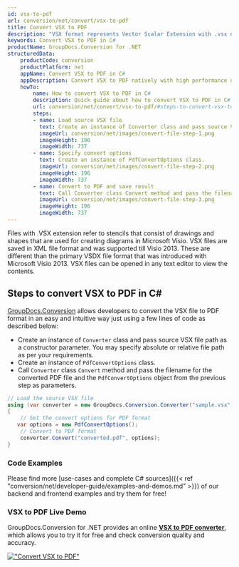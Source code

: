 ```yaml
---
id: vsx-to-pdf
url: conversion/net/convert/vsx-to-pdf
title: Convert VSX to PDF
description: "VSX format represents Vector Scalar Extension with .vsx extension. Learn how to convert VSX to PDF file programmatically in C# language using GroupDocs.Conversion for .NET library."
keywords: Convert VSX to PDF in C#
productName: GroupDocs.Conversion for .NET
structuredData:
    productCode: conversion
    productPlatform: net
    appName: Convert VSX to PDF in C#
    appDescription: Convert VSX to PDF natively with high performance using C# language and server side GroupDocs.Conversion for .NET APIs, without the use of any software like Microsoft or Open Office.
    howTo:
        name: How to convert VSX to PDF in C# 
        description: Quick guide about how to convert VSX to PDF in C# with high performance and accuracy.
        url: conversion/net/convert/vsx-to-pdf/#steps-to-convert-vsx-to-pdf-in-c
        steps:
        - name: Load source VSX file 
          text: Create an instance of Converter class and pass source VSX file path as a constructor parameter. You may specify absolute or relative file path as per your requirements. 
          imageUrl: conversion/net/images/convert-file-step-1.png
          imageHeight: 196
          imageWidth: 737
        - name: Specify convert options 
          text: Create an instance of PdfConvertOptions class.
          imageUrl: conversion/net/images/convert-file-step-2.png
          imageHeight: 196
          imageWidth: 737
        - name: Convert to PDF and save result 
          text: Call Converter class Convert method and pass the filename for the converted HTML file and the PdfConvertOptions object from the previous step as parameters.
          imageUrl: conversion/net/images/convert-file-step-3.png
          imageHeight: 196
          imageWidth: 737
---
```


Files with .VSX extension refer to stencils that consist of drawings and shapes that are used for creating diagrams in Microsoft Visio. VSX files are saved in XML file format and was supported till Visio 2013. These are different than the primary VSDX file format that was introduced with Microsoft Visio 2013. VSX files can be opened in any text editor to view the contents.

## Steps to convert VSX to PDF in C#

[GroupDocs.Conversion](https://products.groupdocs.com/conversion/net) allows developers to convert the VSX file to PDF format in an easy and intuitive way just using a few lines of code as described below:

* Create an instance of `Converter` class and pass source VSX file path as a constructor parameter. You may specify absolute or relative file path as per your requirements. 
* Create an instance of `PdfConvertOptions` class.
* Call `Converter` class `Convert` method and pass the filename for the converted PDF file and the `PdfConvertOptions` object from the previous step as parameters.

```csharp
// Load the source VSX file
using (var converter = new GroupDocs.Conversion.Converter("sample.vsx"))
{
    // Set the convert options for PDF format
   var options = new PdfConvertOptions();
    // Convert to PDF format
    converter.Convert("converted.pdf", options);
}
```

### Code Examples

Please find more [use-cases and complete C# sources]({{< ref "conversion/net/developer-guide/examples-and-demos.md" >}}) of our backend and frontend examples and try them for free!

### VSX to PDF Live Demo

GroupDocs.Conversion for .NET provides an online [**VSX to PDF converter**](https://products.groupdocs.app/conversion/vsx-to-pdf), which allows you to try it for free and check conversion quality and accuracy.

[!["Convert VSX to PDF"](conversion/net/images/convert-to-pdf/convert-vsx-to-pdf.png)](https://products.groupdocs.app/conversion/vsx-to-pdf)